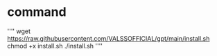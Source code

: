 # command 
''''
wget https://raw.githubusercontent.com/VALSSOFFICIAL/gpt/main/install.sh
chmod +x install.sh
./install.sh
''''
